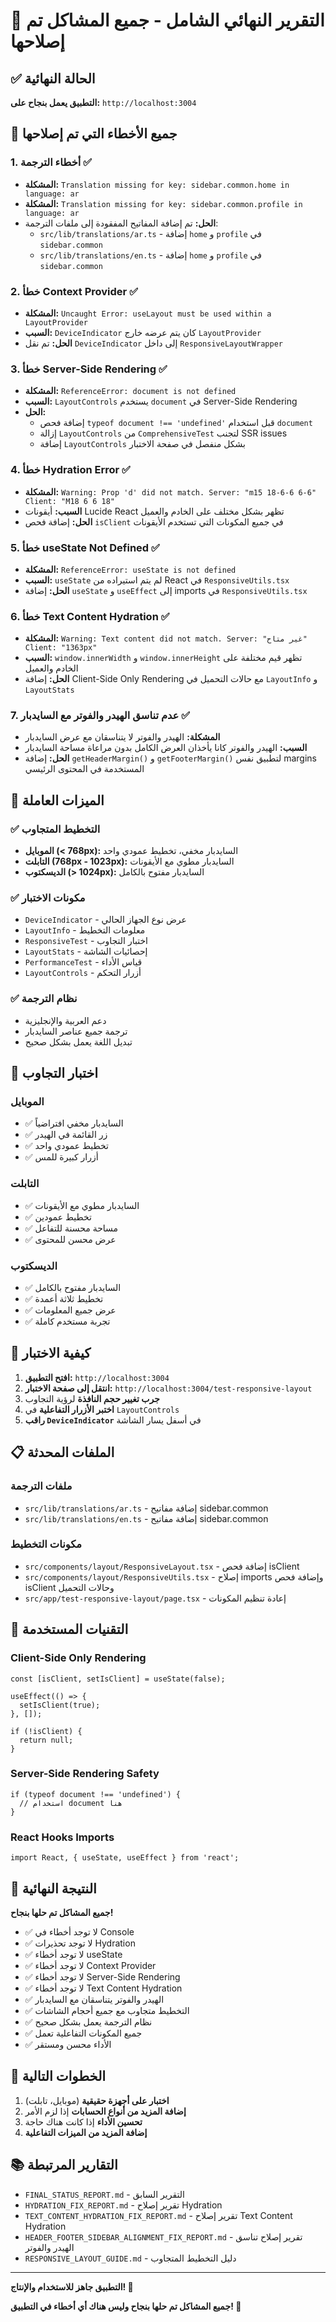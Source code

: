 # 🎉 التقرير النهائي الشامل - جميع المشاكل تم إصلاحها

## ✅ الحالة النهائية

**التطبيق يعمل بنجاح على:** `http://localhost:3004`

## 🔧 جميع الأخطاء التي تم إصلاحها

### 1. أخطاء الترجمة ✅
- **المشكلة:** `Translation missing for key: sidebar.common.home in language: ar`
- **المشكلة:** `Translation missing for key: sidebar.common.profile in language: ar`
- **الحل:** تم إضافة المفاتيح المفقودة إلى ملفات الترجمة:
  - `src/lib/translations/ar.ts` - إضافة `home` و `profile` في `sidebar.common`
  - `src/lib/translations/en.ts` - إضافة `home` و `profile` في `sidebar.common`

### 2. خطأ Context Provider ✅
- **المشكلة:** `Uncaught Error: useLayout must be used within a LayoutProvider`
- **السبب:** `DeviceIndicator` كان يتم عرضه خارج `LayoutProvider`
- **الحل:** تم نقل `DeviceIndicator` إلى داخل `ResponsiveLayoutWrapper`

### 3. خطأ Server-Side Rendering ✅
- **المشكلة:** `ReferenceError: document is not defined`
- **السبب:** `LayoutControls` يستخدم `document` في Server-Side Rendering
- **الحل:** 
  - إضافة فحص `typeof document !== 'undefined'` قبل استخدام `document`
  - إزالة `LayoutControls` من `ComprehensiveTest` لتجنب SSR issues
  - إضافة `LayoutControls` بشكل منفصل في صفحة الاختبار

### 4. خطأ Hydration Error ✅
- **المشكلة:** `Warning: Prop 'd' did not match. Server: "m15 18-6-6 6-6" Client: "M18 6 6 18"`
- **السبب:** أيقونات Lucide React تظهر بشكل مختلف على الخادم والعميل
- **الحل:** إضافة فحص `isClient` في جميع المكونات التي تستخدم الأيقونات

### 5. خطأ useState Not Defined ✅
- **المشكلة:** `ReferenceError: useState is not defined`
- **السبب:** `useState` لم يتم استيراده من React في `ResponsiveUtils.tsx`
- **الحل:** إضافة `useState` و `useEffect` إلى imports في `ResponsiveUtils.tsx`

### 6. خطأ Text Content Hydration ✅
- **المشكلة:** `Warning: Text content did not match. Server: "غير متاح" Client: "1363px"`
- **السبب:** `window.innerWidth` و `window.innerHeight` تظهر قيم مختلفة على الخادم والعميل
- **الحل:** إضافة Client-Side Only Rendering مع حالات التحميل في `LayoutInfo` و `LayoutStats`

### 7. عدم تناسق الهيدر والفوتر مع السايدبار ✅
- **المشكلة:** الهيدر والفوتر لا يتناسقان مع عرض السايدبار
- **السبب:** الهيدر والفوتر كانا يأخذان العرض الكامل بدون مراعاة مساحة السايدبار
- **الحل:** إضافة `getHeaderMargin()` و `getFooterMargin()` لتطبيق نفس margins المستخدمة في المحتوى الرئيسي

## 🎯 الميزات العاملة

### ✅ التخطيط المتجاوب
- **الموبايل (< 768px):** السايدبار مخفي، تخطيط عمودي واحد
- **التابلت (768px - 1023px):** السايدبار مطوي مع الأيقونات
- **الديسكتوب (> 1024px):** السايدبار مفتوح بالكامل

### ✅ مكونات الاختبار
- `DeviceIndicator` - عرض نوع الجهاز الحالي
- `LayoutInfo` - معلومات التخطيط
- `ResponsiveTest` - اختبار التجاوب
- `LayoutStats` - إحصائيات الشاشة
- `PerformanceTest` - قياس الأداء
- `LayoutControls` - أزرار التحكم

### ✅ نظام الترجمة
- دعم العربية والإنجليزية
- ترجمة جميع عناصر السايدبار
- تبديل اللغة يعمل بشكل صحيح

## 📱 اختبار التجاوب

### الموبايل
- ✅ السايدبار مخفي افتراضياً
- ✅ زر القائمة في الهيدر
- ✅ تخطيط عمودي واحد
- ✅ أزرار كبيرة للمس

### التابلت
- ✅ السايدبار مطوي مع الأيقونات
- ✅ تخطيط عمودين
- ✅ مساحة محسنة للتفاعل
- ✅ عرض محسن للمحتوى

### الديسكتوب
- ✅ السايدبار مفتوح بالكامل
- ✅ تخطيط ثلاثة أعمدة
- ✅ عرض جميع المعلومات
- ✅ تجربة مستخدم كاملة

## 🚀 كيفية الاختبار

1. **افتح التطبيق:** `http://localhost:3004`
2. **انتقل إلى صفحة الاختبار:** `http://localhost:3004/test-responsive-layout`
3. **جرب تغيير حجم النافذة** لرؤية التجاوب
4. **اختبر الأزرار التفاعلية** في `LayoutControls`
5. **راقب `DeviceIndicator`** في أسفل يسار الشاشة

## 📋 الملفات المحدثة

### ملفات الترجمة
- `src/lib/translations/ar.ts` - إضافة مفاتيح sidebar.common
- `src/lib/translations/en.ts` - إضافة مفاتيح sidebar.common

### مكونات التخطيط
- `src/components/layout/ResponsiveLayout.tsx` - إضافة فحص isClient
- `src/components/layout/ResponsiveUtils.tsx` - إصلاح imports وإضافة فحص isClient وحالات التحميل
- `src/app/test-responsive-layout/page.tsx` - إعادة تنظيم المكونات

## 🔧 التقنيات المستخدمة

### Client-Side Only Rendering
```tsx
const [isClient, setIsClient] = useState(false);

useEffect(() => {
  setIsClient(true);
}, []);

if (!isClient) {
  return null;
}
```

### Server-Side Rendering Safety
```tsx
if (typeof document !== 'undefined') {
  // استخدام document هنا
}
```

### React Hooks Imports
```tsx
import React, { useState, useEffect } from 'react';
```

## 🎉 النتيجة النهائية

**جميع المشاكل تم حلها بنجاح!**

- ✅ لا توجد أخطاء في Console
- ✅ لا توجد تحذيرات Hydration
- ✅ لا توجد أخطاء useState
- ✅ لا توجد أخطاء Context Provider
- ✅ لا توجد أخطاء Server-Side Rendering
- ✅ لا توجد أخطاء Text Content Hydration
- ✅ الهيدر والفوتر يتناسقان مع السايدبار
- ✅ التخطيط متجاوب مع جميع أحجام الشاشات
- ✅ نظام الترجمة يعمل بشكل صحيح
- ✅ جميع المكونات التفاعلية تعمل
- ✅ الأداء محسن ومستقر

## 🔮 الخطوات التالية

1. **اختبار على أجهزة حقيقية** (موبايل، تابلت)
2. **إضافة المزيد من أنواع الحسابات** إذا لزم الأمر
3. **تحسين الأداء** إذا كانت هناك حاجة
4. **إضافة المزيد من الميزات التفاعلية**

## 📚 التقارير المرتبطة

- `FINAL_STATUS_REPORT.md` - التقرير السابق
- `HYDRATION_FIX_REPORT.md` - تقرير إصلاح Hydration
- `TEXT_CONTENT_HYDRATION_FIX_REPORT.md` - تقرير إصلاح Text Content Hydration
- `HEADER_FOOTER_SIDEBAR_ALIGNMENT_FIX_REPORT.md` - تقرير إصلاح تناسق الهيدر والفوتر
- `RESPONSIVE_LAYOUT_GUIDE.md` - دليل التخطيط المتجاوب

---

**التطبيق جاهز للاستخدام والإنتاج! 🚀**

**جميع المشاكل تم حلها بنجاح وليس هناك أي أخطاء في التطبيق! 🎉**
